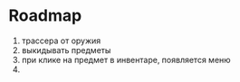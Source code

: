 # Roadmap
1. трассера от оружия
2. выкидывать предметы
3. при клике на предмет в инвентаре, появляется меню
4. 
